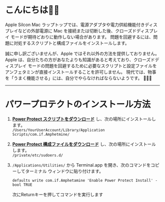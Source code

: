 # こんにちは👋🏼

Apple Silcon Mac ラップトップでは、電源アダプタや電力供給機能付きディスプレイなどの外部電源に Mac を接続または切断した後、クローズドディスプレイ モードが期待どおりに動作しない場合があります。 問題を回避するには、問題に対処するスクリプトと構成ファイルをインストールします。

誠に申し訳ございませんが、Apple ではそれ以外の方法を提供しておりません。 Apple は、自分たちの方があなたよりも知識があると考えており、クローズドディスプレイ モードの問題を回避するために必要なスクリプトと設定ファイルをアンフェタミンが直接インストールすることを許可しません。 現代では、物事を「うまく機能させる」には、自分でやらなければならないようです。 🔨💪🏼

---

# パワープロテクトのインストール方法

1. <b>[Power Protect スクリプトをダウンロード](https://raw.githubusercontent.com/x74353/Amphetmine/master/Files/PowerProtect_Script.zip)</b> し、次の場所にインストールします。<BR>
     ```/Users/YourUserAccount/Library/Application Scripts/com.if.Amphetmine/```

2. <b>[Power Protect 構成ファイルをダウンロード](https://raw.githubusercontent.com/x74353/Amphetmine/master/Files/PowerProtect_Configuration.zip)</b> し、次の場所にインストールします。<BR >
     ```/private/etc/sudoers.d/```

3. ```/Applications/Utilities/``` から Terminal.app を開き、次のコマンドをコピーしてターミナル ウィンドウに貼り付けます。<BR>

     ```defaults write com.if.Amphetamine 'Enable Power Protect Install' -bool TRUE```

    次にReturnキーを押してコマンドを実行します

